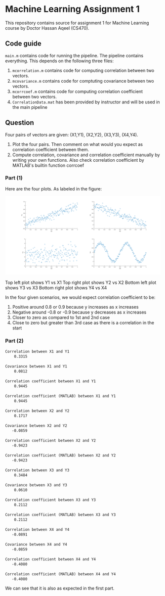# Machine Learning Assignment 1
This repository contains source for assignment 1 for Machine Learning course by Doctor Hassan Aqeel (CS470).

## Code guide
`main.m` contains code for running the pipeline. The pipeline contains everything. This depends on the following three files:
1. `mcorrelation.m` contains code for computing correlation between two vectors.
2. `mcovariance.m` contains code for comptuting covariance between two vectors.
3. `mcorrcoef.m` contains code for computing correlation coefficient between two vectors.
4. `CorrelationData.mat` has been provided by instructor and will be used in the main pipeline

## Question
Four pairs of vectors are given: (X1,Y1), (X2,Y2), (X3,Y3), (X4,Y4).
1. Plot the four pairs. Then comment on what would you expect as correlation coefficient between them.
2. Compute correlation, covariance and correlation coefficient manually by writing your own functions. Also check correlation coefficient by MATLAB's builtin function corrcoef

### Part (1)

Here are the four plots. As labeled in the figure:

![](plot.png)

Top left plot shows Y1 vs X1
Top right plot shows Y2 vs X2
Bottom left plot shows Y3 vs X3
Bottom right plot shows Y4 vs X4

In the four given scenarios, we would expect correlation coefficient to be:
1. Positive around 0.8 or 0.9 because y increases as x increases
2. Negative around -0.8 or -0.9 because y decreases as x increases
3. Closer to zero as compared to 1st and 2nd case
4. Close to zero but greater than 3rd case as there is a correlation in the start

### Part (2)

```
Correlation between X1 and Y1
    0.3315

Covariance between X1 and Y1
    0.0812

Correlation coefficient between X1 and Y1
    0.9445

Correlation coefficient (MATLAB) between X1 and Y1
    0.9445

Correlation between X2 and Y2
    0.1717

Covariance between X2 and Y2
   -0.0859

Correlation coefficient between X2 and Y2
   -0.9423

Correlation coefficient (MATLAB) between X2 and Y2
   -0.9423

Correlation between X3 and Y3
    0.3484

Covariance between X3 and Y3
    0.0610

Correlation coefficient between X3 and Y3
    0.2112

Correlation coefficient (MATLAB) between X3 and Y3
    0.2112

Correlation between X4 and Y4
   -0.0891

Covariance between X4 and Y4
   -0.0859

Correlation coefficient between X4 and Y4
   -0.4080

Correlation coefficient (MATLAB) between X4 and Y4
   -0.4080
```

We can see that it is also as expected in the first part.
